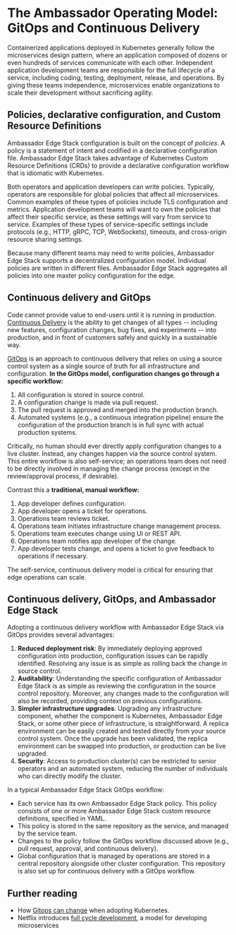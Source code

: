 # The Ambassador Operating Model: GitOps and Continuous Delivery

Containerized applications deployed in Kubernetes generally follow the microservices design pattern, where an application composed of dozens or even hundreds of services communicate with each other. Independent application development teams are responsible for the full lifecycle of a service, including coding, testing, deployment, release, and operations. By giving these teams independence, microservices enable organizations to scale their development without sacrificing agility.

## Policies, declarative configuration, and Custom Resource Definitions

Ambassador Edge Stack configuration is built on the concept of _policies_. A policy is a statement of intent and codified in a declarative configuration file. Ambassador Edge Stack takes advantage of Kubernetes Custom Resource Definitions (CRDs) to provide a declarative configuration workflow that is idiomatic with Kubernetes.

Both operators and application developers can write policies. Typically, operators are responsible for global policies that affect all microservices. Common examples of these types of policies include TLS configuration and metrics. Application development teams will want to own the policies that affect their specific service, as these settings will vary from service to service. Examples of these types of service-specific settings include protocols (e.g., HTTP, gRPC, TCP, WebSockets), timeouts, and cross-origin resource sharing settings.

Because many different teams may need to write policies, Ambassador Edge Stack supports a decentralized configuration model. Individual policies are written in different files. Ambassador Edge Stack aggregates all policies into one master policy configuration for the edge.

## Continuous delivery and GitOps

Code cannot provide value to end-users until it is running in production. [Continuous Delivery](https://continuousdelivery.com/) is the ability to get changes of all types -- including new features, configuration changes, bug fixes, and experiments -- into production, and in front of customers safely and quickly in a sustainable way.

[GitOps](https://gitops.weave.works/docs/intro-weave-gitops/) is an approach to continuous delivery that relies on using a source control system as a single source of truth for all infrastructure and configuration. **In the GitOps model, configuration changes go through a specific workflow:**

1. All configuration is stored in source control.
2. A configuration change is made via pull request.
3. The pull request is approved and merged into the production branch.
4. Automated systems (e.g., a continuous integration pipeline) ensure the configuration of the production branch is in full sync with actual production systems.

Critically, no human should ever directly apply configuration changes to a live cluster. Instead, any changes happen via the source control system. This entire workflow is also self-service; an operations team does not need to be directly involved in managing the change process (except in the review/approval process, if desirable).

Contrast this a **traditional, manual workflow:**

1. App developer defines configuration.
2. App developer opens a ticket for operations.
3. Operations team reviews ticket.
4. Operations team initiates infrastructure change management process.
5. Operations team executes change using UI or REST API.
6. Operations team notifies app developer of the change.
7. App developer tests change, and opens a ticket to give feedback to operations if necessary.

The self-service, continuous delivery model is critical for ensuring that edge operations can scale.

## Continuous delivery, GitOps, and Ambassador Edge Stack

Adopting a continuous delivery workflow with Ambassador Edge Stack via GitOps provides several advantages:

1. **Reduced deployment risk**: By immediately deploying approved configuration into production, configuration issues can be rapidly identified. Resolving any issue is as simple as rolling back the change in source control.
2. **Auditability**: Understanding the specific configuration of Ambassador Edge Stack is as simple as reviewing the configuration in the source control repository. Moreover, any changes made to the configuration will also be recorded, providing context on previous configurations.
3. **Simpler infrastructure upgrades**: Upgrading any infrastructure component, whether the component is Kubernetes, Ambassador Edge Stack, or some other piece of infrastructure, is straightforward. A replica environment can be easily created and tested directly from your source control system. Once the upgrade has been validated, the replica environment can be swapped into production, or production can be live upgraded.
4. **Security**: Access to production cluster(s) can be restricted to senior operators and an automated system, reducing the number of individuals who can directly modify the cluster.

In a typical Ambassador Edge Stack GitOps workflow:

* Each service has its own Ambassador Edge Stack policy. This policy consists of one or more Ambassador Edge Stack custom resource definitions, specified in YAML.
* This policy is stored in the same repository as the service, and managed by the service team.
* Changes to the policy follow the GitOps workflow discussed above (e.g., pull request, approval, and continuous delivery).
* Global configuration that is managed by operations are stored in a central repository alongside other cluster configuration. This repository is also set up for continuous delivery with a GitOps workflow.

## Further reading

* How [Gitops can change](https://www.getambassador.io/blog/cloud-native-workflow-gitops-and-kubernetes) when adopting Kubernetes.
* Netflix introduces [full cycle development](https://www.getambassador.io/kubernetes-glossary/full-cycle-development), a model for developing microservices
